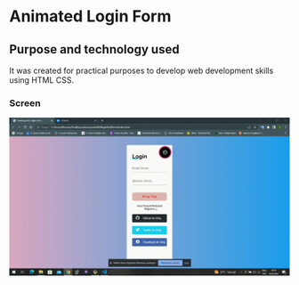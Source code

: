 <h1>Animated Login Form </h1>
<h2>Purpose and technology used</h2>
It was created for practical purposes to develop web development skills using HTML CSS.
<h3>Screen</h3>

![](Animasyonlu-Login-Form.gif)
